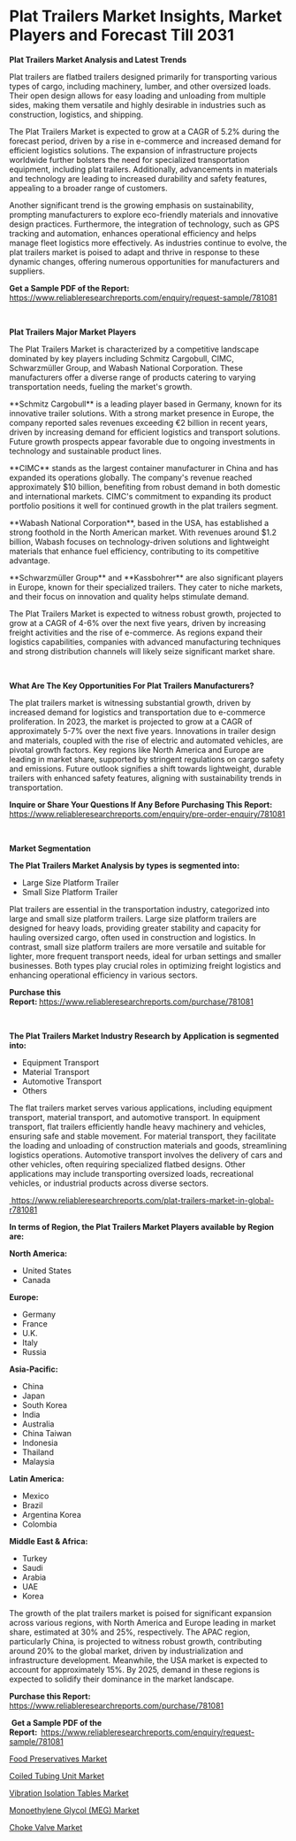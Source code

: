 <p><h1>Plat Trailers Market Insights, Market Players and Forecast Till 2031</h1></p><p><strong>Plat Trailers Market Analysis and Latest Trends</strong></p>
<p><p>Plat trailers are flatbed trailers designed primarily for transporting various types of cargo, including machinery, lumber, and other oversized loads. Their open design allows for easy loading and unloading from multiple sides, making them versatile and highly desirable in industries such as construction, logistics, and shipping.</p><p>The Plat Trailers Market is expected to grow at a CAGR of 5.2% during the forecast period, driven by a rise in e-commerce and increased demand for efficient logistics solutions. The expansion of infrastructure projects worldwide further bolsters the need for specialized transportation equipment, including plat trailers. Additionally, advancements in materials and technology are leading to increased durability and safety features, appealing to a broader range of customers.</p><p>Another significant trend is the growing emphasis on sustainability, prompting manufacturers to explore eco-friendly materials and innovative design practices. Furthermore, the integration of technology, such as GPS tracking and automation, enhances operational efficiency and helps manage fleet logistics more effectively. As industries continue to evolve, the plat trailers market is poised to adapt and thrive in response to these dynamic changes, offering numerous opportunities for manufacturers and suppliers.</p></p>
<p><strong>Get a Sample PDF of the Report:&nbsp;</strong> <a href="https://www.reliableresearchreports.com/enquiry/request-sample/781081?utm_campaign=118&utm_medium=2&utm_source=Github&utm_content=ia&utm_term=15102024&utm_id=plat-trailers">https://www.reliableresearchreports.com/enquiry/request-sample/781081</a></p>
<p>&nbsp;</p>
<p><strong>Plat Trailers Major Market Players</strong></p>
<p><p>The Plat Trailers Market is characterized by a competitive landscape dominated by key players including Schmitz Cargobull, CIMC, Schwarzmüller Group, and Wabash National Corporation. These manufacturers offer a diverse range of products catering to varying transportation needs, fueling the market's growth.</p><p>**Schmitz Cargobull** is a leading player based in Germany, known for its innovative trailer solutions. With a strong market presence in Europe, the company reported sales revenues exceeding €2 billion in recent years, driven by increasing demand for efficient logistics and transport solutions. Future growth prospects appear favorable due to ongoing investments in technology and sustainable product lines.</p><p>**CIMC** stands as the largest container manufacturer in China and has expanded its operations globally. The company's revenue reached approximately $10 billion, benefiting from robust demand in both domestic and international markets. CIMC's commitment to expanding its product portfolio positions it well for continued growth in the plat trailers segment.</p><p>**Wabash National Corporation**, based in the USA, has established a strong foothold in the North American market. With revenues around $1.2 billion, Wabash focuses on technology-driven solutions and lightweight materials that enhance fuel efficiency, contributing to its competitive advantage.</p><p>**Schwarzmüller Group** and **Kassbohrer** are also significant players in Europe, known for their specialized trailers. They cater to niche markets, and their focus on innovation and quality helps stimulate demand.</p><p>The Plat Trailers Market is expected to witness robust growth, projected to grow at a CAGR of 4-6% over the next five years, driven by increasing freight activities and the rise of e-commerce. As regions expand their logistics capabilities, companies with advanced manufacturing techniques and strong distribution channels will likely seize significant market share.</p></p>
<p>&nbsp;</p>
<p><strong>What Are The Key Opportunities For Plat Trailers Manufacturers?</strong></p>
<p><p>The plat trailers market is witnessing substantial growth, driven by increased demand for logistics and transportation due to e-commerce proliferation. In 2023, the market is projected to grow at a CAGR of approximately 5-7% over the next five years. Innovations in trailer design and materials, coupled with the rise of electric and automated vehicles, are pivotal growth factors. Key regions like North America and Europe are leading in market share, supported by stringent regulations on cargo safety and emissions. Future outlook signifies a shift towards lightweight, durable trailers with enhanced safety features, aligning with sustainability trends in transportation.</p></p>
<p><strong>Inquire or Share Your Questions If Any Before Purchasing This Report:</strong> <a href="https://www.reliableresearchreports.com/enquiry/pre-order-enquiry/781081?utm_campaign=118&utm_medium=2&utm_source=Github&utm_content=ia&utm_term=15102024&utm_id=plat-trailers">https://www.reliableresearchreports.com/enquiry/pre-order-enquiry/781081</a></p>
<p>&nbsp;</p>
<p><strong>Market Segmentation</strong></p>
<p><strong>The Plat Trailers Market Analysis by types is segmented into:</strong></p>
<p><ul><li>Large Size Platform Trailer</li><li>Small Size Platform Trailer</li></ul></p>
<p><p>Plat trailers are essential in the transportation industry, categorized into large and small size platform trailers. Large size platform trailers are designed for heavy loads, providing greater stability and capacity for hauling oversized cargo, often used in construction and logistics. In contrast, small size platform trailers are more versatile and suitable for lighter, more frequent transport needs, ideal for urban settings and smaller businesses. Both types play crucial roles in optimizing freight logistics and enhancing operational efficiency in various sectors.</p></p>
<p><strong>Purchase this Report:&nbsp;</strong><a href="https://www.reliableresearchreports.com/purchase/781081?utm_campaign=118&utm_medium=2&utm_source=Github&utm_content=ia&utm_term=15102024&utm_id=plat-trailers">https://www.reliableresearchreports.com/purchase/781081</a></p>
<p>&nbsp;</p>
<p><strong>The Plat Trailers Market Industry Research by Application is segmented into:</strong></p>
<p><ul><li>Equipment Transport</li><li>Material Transport</li><li>Automotive Transport</li><li>Others</li></ul></p>
<p><p>The flat trailers market serves various applications, including equipment transport, material transport, and automotive transport. In equipment transport, flat trailers efficiently handle heavy machinery and vehicles, ensuring safe and stable movement. For material transport, they facilitate the loading and unloading of construction materials and goods, streamlining logistics operations. Automotive transport involves the delivery of cars and other vehicles, often requiring specialized flatbed designs. Other applications may include transporting oversized loads, recreational vehicles, or industrial products across diverse sectors.</p></p>
<p><a href="https://www.reliableresearchreports.com/plat-trailers-market-in-global-r781081?utm_campaign=118&utm_medium=2&utm_source=Github&utm_content=ia&utm_term=15102024&utm_id=plat-trailers">&nbsp;https://www.reliableresearchreports.com/plat-trailers-market-in-global-r781081</a></p>
<p><strong>In terms of Region, the Plat Trailers Market Players available by Region are:</strong></p>
<p>
    <p> <strong> North America: </strong>
        <ul>
            <li>United States</li>
            <li>Canada</li>
        </ul>
        </p> 
    <p> <strong> Europe: </strong>
        <ul>
            <li>Germany</li>
            <li>France</li>
            <li>U.K.</li>
            <li>Italy</li>
            <li>Russia</li>
        </ul>
        </p> 
    <p> <strong> Asia-Pacific: </strong>
        <ul>
            <li>China</li>
            <li>Japan</li>
            <li>South Korea</li>
            <li>India</li>
            <li>Australia</li>
            <li>China Taiwan</li>
            <li>Indonesia</li>
            <li>Thailand</li>
            <li>Malaysia</li>
        </ul>
        </p> 
    <p> <strong> Latin America: </strong>
        <ul>
            <li>Mexico</li>
            <li>Brazil</li>
            <li>Argentina Korea</li>
            <li>Colombia</li>
        </ul>
        </p> 
    <p> <strong> Middle East & Africa: </strong>
        <ul>
            <li>Turkey</li>
            <li>Saudi</li>
            <li>Arabia</li>
            <li>UAE</li>
            <li>Korea</li>
        </ul>
    </p>
    </p>
<p><p>The growth of the plat trailers market is poised for significant expansion across various regions, with North America and Europe leading in market share, estimated at 30% and 25%, respectively. The APAC region, particularly China, is projected to witness robust growth, contributing around 20% to the global market, driven by industrialization and infrastructure development. Meanwhile, the USA market is expected to account for approximately 15%. By 2025, demand in these regions is expected to solidify their dominance in the market landscape.</p></p>
<p><strong>Purchase this Report: </strong><a href="https://www.reliableresearchreports.com/purchase/781081?utm_campaign=118&utm_medium=2&utm_source=Github&utm_content=ia&utm_term=15102024&utm_id=plat-trailers">https://www.reliableresearchreports.com/purchase/781081</a></p>
<p>&nbsp;<strong>Get a Sample PDF of the Report:&nbsp;&nbsp;</strong><a href="https://www.reliableresearchreports.com/enquiry/request-sample/781081?utm_campaign=118&utm_medium=2&utm_source=Github&utm_content=ia&utm_term=15102024&utm_id=plat-trailers">https://www.reliableresearchreports.com/enquiry/request-sample/781081</a></p>
<p><strong></strong></p>
<p><p><a href="https://www.linkedin.com/pulse/analyzing-food-preservatives-market-dynamics-growth-drivers-forecasted-pjipe?utm_campaign=118&utm_medium=2&utm_source=Github&utm_content=ia&utm_term=15102024&utm_id=plat-trailers">Food Preservatives Market</a></p><p><a href="https://issuu.com/reportprime-2/docs/coiled-tubing-unit-market-size-2030_fd4eccd35d5e96?utm_campaign=118&utm_medium=2&utm_source=Github&utm_content=ia&utm_term=15102024&utm_id=plat-trailers">Coiled Tubing Unit Market</a></p><p><a href="https://github.com/AdeaKodra585/Market-Research-Report-List-1/blob/main/vibration-isolation-tables-market.md?utm_campaign=118&utm_medium=2&utm_source=Github&utm_content=ia&utm_term=15102024&utm_id=plat-trailers">Vibration Isolation Tables Market</a></p><p><a href="https://www.linkedin.com/pulse/monoethylene-glycol-meg-market-overview-regional-outlook-competitive-2139e?utm_campaign=118&utm_medium=2&utm_source=Github&utm_content=ia&utm_term=15102024&utm_id=plat-trailers">Monoethylene Glycol (MEG) Market</a></p><p><a href="https://issuu.com/reportprime-2/docs/choke-valve-market-size-2030.pptx_813c157c9402e2?utm_campaign=118&utm_medium=2&utm_source=Github&utm_content=ia&utm_term=15102024&utm_id=plat-trailers">Choke Valve Market</a></p></p>